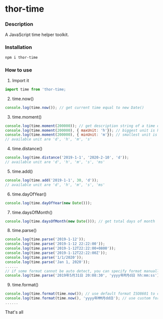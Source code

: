 # thor-time

### Description
A JavaScript time helper toolkit.

### Installation

```bash
npm i thor-time
```

### How to use

1. Import it
```javascript
import time from 'thor-time;
```

2. time.now()
```javascript
console.log(time.now()); // get current time equal to new Date()
```

3. time.moment()
```javascript
console.log(time.moment(200000)); // get description string of a time duration: xxx days xxx hours xxx minutes xxx seconds
console.log(time.moment(200000), { maxUnit: 'h'}); // biggest unit is hour
console.log(time.moment(200000), { minUnit: 'm'}); // smallest unit is minute
// available unit are 'd', 'h', 'm', 's'
```

4. time.distance()
```javascript
console.log(time.distance('2019-1-1', '2020-2-10', 'd'));
// available unit are 'd', 'h', 'm', 's', 'ms'
```

5. time.add()
```javascript
console.log(time.add('2019-1-1', 30, 'd'));
// available unit are 'd', 'h', 'm', 's', 'ms'
```

6. time.dayOfYear()
```javascript
console.log(time.dayOfYear(new Date()));
```

7. time.daysOfMonth()
```javascript
console.log(time.daysOfMonth(new Date())); // get total days of month
```

8. time.parse()
```javascript
console.log(time.parse('2019-1-12'));
console.log(time.parse('2019-1-12 22:22:00'));
console.log(time.parse('2019-1-12T22:22:00+0800'));
console.log(time.parse('2019-1-12T22:22:00Z'));
console.log(time.parse('1/1/2020'));
console.log(time.parse('Jan 1, 2020'));
......
// if some format cannot be auto detect, you can specify format manually
console.log(time.parse('2019年5月31日 20:08:30', 'yyyy年M月d日 hh:mm:ss'));
```

9. time.format()
```javascript
console.log(time.format(time.now()); // use default format ISO8601 to convert to string
console.log(time.format(time.now(), 'yyyy年MM月dd日'); // use custom format to convert 
......
```

That's all